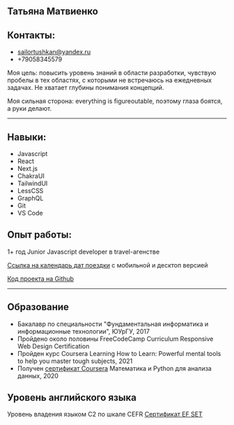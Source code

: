 ## Татьяна Матвиенко

## Контакты:

- sailortushkan@yandex.ru
- +79058345579

Моя цель: повысить уровень знаний в области разработки, чувствую пробелы в тех областях, с которыми не встречаюсь на ежедневных задачах. Не хватает глубины понимания концепций.

Моя сильная сторона: everything is figureoutable, поэтому глаза боятся, а руки делают.

---

## Навыки:

- Javascript
- React
- Next.js
- ChakraUI
- TailwindUI
- LessCSS
- GraphQL
- Git
- VS Code

## Опыт работы:

1+ год Junior Javascript developer в travel-агенстве

[Ссылка на календарь дат поездки](https://datepicker-five.vercel.app/datepicker) с мобильной и десктоп версией

[Код проекта на Github](https://github.com/sailortushkan/datepicker/)

---

## Образование

- Бакалавр по специальности "Фундаментальная информатика и информационные технологии", ЮУрГУ, 2017
- Пройдено около половины FreeCodeCamp Curriculum Responsive Web Design Certification
- Пройден курс Coursera Learning How to Learn: Powerful mental tools to help you master tough subjects, 2021
- Получен [cертификат Coursera](https://coursera.org/share/d20ef1ea015874ea7f5e05b48da2fdcb 'Сертификат Coursera Математика и Python для анализа данных, 2020') Математика и Python для анализа данных, 2020

## Уровень английского языка

Уровень владения языком C2 по шкале CEFR
[Сертификат EF SET](https://www.efset.org/cert/A37Twf 'The EF Standard English Test (EF SET) is the world’s first completely free, online standardized English test for learners of all levels, from beginner to advanced.')
